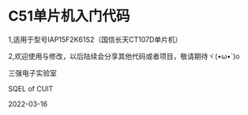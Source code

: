 # C51单片机入门代码



1,适用于型号IAP15F2K61S2（国信长天CT107D单片机）


2,欢迎使用与修改，以后陆续会分享其他代码或者项目，敬请期待ヾ(•ω•`)o


 三强电子实验室
 
 
 SQEL of CUIT
 
 
 2022-03-16

